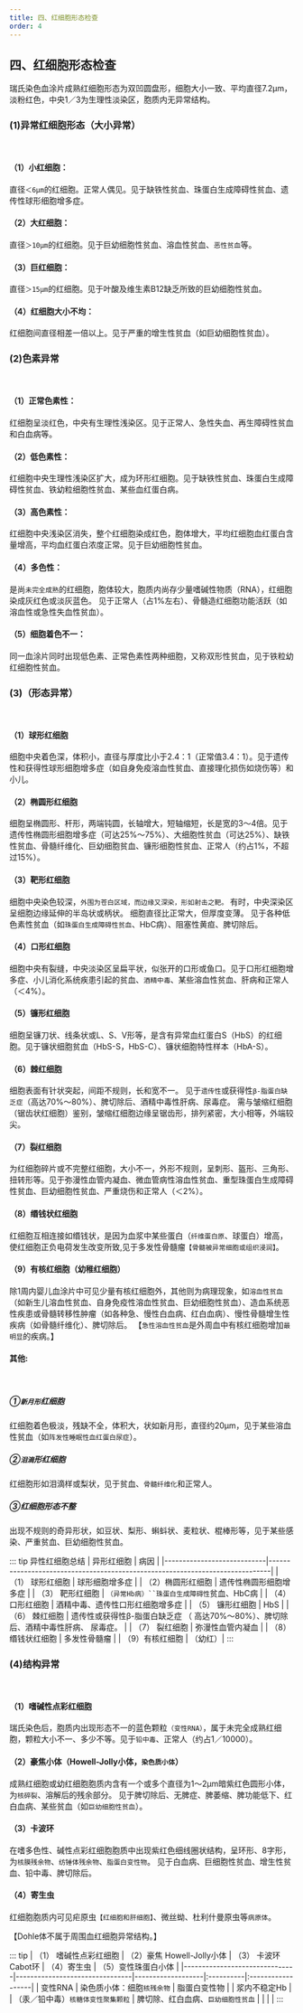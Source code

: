 ```yaml
---
title: 四、红细胞形态检查
order: 4
---
```

<!--startPrint-->
## 四、红细胞形态检查

瑞氏染色血涂片成熟红细胞形态为双凹圆盘形，细胞大小一致、平均直径7.2μm，淡粉红色，中央1／3为生理性淡染区，胞质内无异常结构。

### (1)异常红细胞形态（大小异常）
<br/>

#### （1）小红细胞：
直径`＜6μm`的红细胞。正常人偶见。见于缺铁性贫血、珠蛋白生成障碍性贫血、遗传性球形细胞增多症。
#### （2）大红细胞：
直径`＞10μm`的红细胞。见于巨幼细胞性贫血、溶血性贫血、`恶性贫血`等。
#### （3）巨红细胞：
直径`＞15μm`的红细胞。见于叶酸及维生素B12缺乏所致的巨幼细胞性贫血。
#### （4）红细胞大小不均：
红细胞间直径相差一倍以上。见于严重的增生性贫血（如巨幼细胞性贫血）。
### (2)色素异常
<br/>

#### （1）正常色素性：
红细胞呈淡红色，中央有生理性浅染区。见于正常人、急性失血、再生障碍性贫血和白血病等。
#### （2）低色素性：
红细胞中央生理性浅染区扩大，成为环形红细胞。见于缺铁性贫血、珠蛋白生成障碍性贫血、铁幼粒细胞性贫血、某些血红蛋白病。
#### （3）高色素性：
红细胞中央浅染区消失，整个红细胞染成红色，胞体增大，平均红细胞血红蛋白含量增高，平均血红蛋白浓度正常。见于巨幼细胞性贫血。
#### （4）多色性：
是尚`未完全成熟`的红细胞，胞体较大，胞质内尚存少量嗜碱性物质（RNA），红细胞染成灰红色或淡灰蓝色。
见于正常人（占1%左右）、骨髓造红细胞功能活跃（如溶血性或急性失血性贫血）。
#### （5）细胞着色不一：
同一血涂片同时出现低色素、正常色素性两种细胞，又称双形性贫血，见于铁粒幼红细胞性贫血。
### (3)（形态异常）
<br/>

#### （1）球形红细胞
细胞中央着色深，体积小，直径与厚度比小于2.4：1（正常值3.4：1）。见于遗传性和获得性球形细胞增多症（如自身免疫溶血性贫血、直接理化损伤如烧伤等）和小儿。
#### （2）椭圆形红细胞
细胞呈椭圆形、杆形，两端钝圆，长轴增大，短轴缩短，长是宽的3～4倍。见于遗传性椭圆形细胞增多症（可达25%～75%）、大细胞性贫血（可达25%）、缺铁性贫血、骨髓纤维化、巨幼细胞贫血、镰形细胞性贫血、正常人（约占1%，不超过15%）。
#### （3）靶形红细胞
细胞中央染色较深，`外围为苍白区域，而边缘又深染，形如射击之靶。` 有时，中央深染区呈细胞边缘延伸的半岛状或柄状。
细胞直径比正常大，但厚度变薄。
见于各种低色素性贫血（如`珠蛋白生成障碍性贫血`、HbC病）、阻塞性黄疸、脾切除后。
#### （4）口形红细胞
细胞中央有裂缝，中央淡染区呈扁平状，似张开的口形或鱼口。见于口形红细胞增多症、小儿消化系统疾患引起的贫血、`酒精中毒`、某些溶血性贫血、肝病和正常人（＜4%）。
#### （5）镰形红细胞
细胞呈镰刀状、线条状或L、S、V形等，是含有异常血红蛋白S（HbS）的红细胞。见于镰状细胞贫血（HbS-S，HbS-C）、镰状细胞特性样本（HbA-S）。
#### （6）棘红细胞
细胞表面有针状突起，间距不规则，长和宽不一。
见于`遗传性`或获得性`β-脂蛋白缺乏症`（高达70%～80%）、脾切除后、酒精中毒性肝病、尿毒症。
需与皱缩红细胞（锯齿状红细胞）鉴别，皱缩红细胞边缘呈锯齿形，排列紧密，大小相等，外端较尖。
#### （7）裂红细胞
为红细胞碎片或不完整红细胞，大小不一，外形不规则，呈刺形、盔形、三角形、扭转形等。见于弥漫性血管内凝血、微血管病性溶血性贫血、重型珠蛋白生成障碍性贫血、巨幼细胞性贫血、严重烧伤和正常人（＜2%）。
#### （8）缗钱状红细胞
红细胞互相连接如缗钱状，是因为血浆中某些蛋白（`纤维蛋白原`、球蛋白）增高，使红细胞正负电荷发生改变所致,见于多发性骨髓瘤`【骨髓被异常细胞或组织浸润】`。
#### （9）有核红细胞（幼稚红细胞）
除1周内婴儿血涂片中可见少量有核红细胞外，其他则为病理现象，如`溶血性贫血`（如新生儿溶血性贫血、自身免疫性溶血性贫血、巨幼细胞性贫血）、造血系统恶性疾患或骨髓转移性肿瘤（如各种急、慢性白血病、红白血病）、慢性骨髓增生性疾病（如骨髓纤维化）、脾切除后。
【`急性溶血性贫血`是外周血中有核红细胞增加`最明显`的疾病。】
#### 其他:
<br/>

#####  ①`新月形`红细胞
红细胞着色极淡，残缺不全，体积大，状如新月形，直径约20μm，见于某些溶血性贫血（如`阵发性睡眠性血红蛋白尿症`）。
#####  ②`泪滴`形红细胞
红细胞形如泪滴样或梨状，见于贫血、`骨髓纤维化`和正常人。
#####  ③红细胞形态不整
出现不规则的奇异形状，如豆状、梨形、蝌蚪状、麦粒状、棍棒形等，见于某些感染、严重贫血、巨幼细胞性贫血。
      
::: tip 异性红细胞总结
|  异形红细胞             | 病因                                                              |
|----------------------------|------------------------------------------------------------------------------|
| （1） 球形红细胞             | 球形细胞增多症                                                               |
| （2）椭圆形红细胞            | 遗传性椭圆形细胞增多症                                                       |
| （3） 靶形红细胞             | `（异常Hb病）``珠蛋白生成障碍性`贫血、HbC病                                               |
| （4） 口形红细胞             | 酒精中毒、遗传性口形红细胞增多症                                                     |
| （5） 镰形红细胞             | HbS                                                                          |
| （6） 棘红细胞               | 遗传性或获得性β-脂蛋白缺乏症 （ 高达70%～80%）、脾切除后、酒精中毒性肝病、 尿毒症。 |
| （7） 裂红细胞               | 弥漫性血管内凝血                                                             |
| （8） 缗钱状红细胞           | 多发性骨髓瘤                                                                 |
| （9）有核红细胞              | （幼红）|
:::

### (4)结构异常
<br/>

#### （1）嗜碱性点彩红细胞
瑞氏染色后，胞质内出现形态不一的蓝色颗粒`（变性RNA）`，属于未完全成熟红细胞，颗粒大小不一、多少不等。见于`铅中毒`、正常人（约占1／10000）。
#### （2）豪焦小体（Howell-Jolly小体，`染色质小体`）
成熟红细胞或幼红细胞胞质内含有一个或多个直径为1～2μm暗紫红色圆形小体，为`核碎裂`、溶解后的残余部分。
见于脾切除后、无脾症、脾萎缩、脾功能低下、红白血病、某些贫血（如`巨幼细胞性贫血`）。
#### （3）卡波环
在嗜多色性、碱性点彩红细胞胞质中出现紫红色细线圈状结构，呈环形、8字形，为`核膜残余物`、`纺锤体残余物`、`脂蛋白变性物`。
见于白血病、巨细胞性贫血、增生性贫血、铅中毒、脾切除后。
#### （4）寄生虫
红细胞胞质内可见疟原虫`【红细胞和肝细胞】`、微丝蚴、杜利什曼原虫等`病原体`。

【Dohle体不属于周围血红细胞异常结构。】

::: tip
| （1） 嗜碱性点彩红细胞          | （2）豪焦 Howell-Jolly小体       | （3） 卡波环Cabot环 | （4）寄生虫 | （5）变性珠蛋白小体 |
|-------------------------------|--------------------------------|-------------------|:----------|:------------------|
| 变性RNA                       | 染色质小体：细胞`核残余物`        | 脂蛋白变性物      |           | 浆内不稳定Hb      |
| （汞／铅中毒）`核糖体变性聚集颗粒` | 脾切除、红白血病、`巨幼细胞性贫血` |                   |           |                   |
:::

<!--endPrint-->
<beiti/>